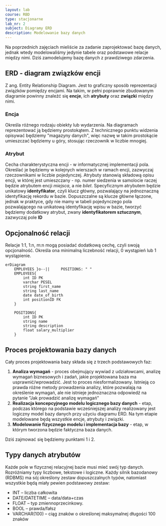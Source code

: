 ```yaml
---
layout: lab
course: RBD
type: stacjonarne
lab_nr: 2
subject: Diagramy ERD
description: Modelowanie bazy danych
---
```

Na poprzednich zajęciach mieliście za zadanie zaprojektować bazę danych, jednak wtedy modelowaliśmy jedynie tabele oraz podstawowe relacje między nimi. Dziś zamodelujemy bazę danych z prawdziwego zdarzenia. 

## ERD - diagram związków encji
Z ang. Entity Relationship Diagram. Jest to graficzny sposób reprezentacji związków pomiędzy encjami. Na takim, w pełni poprawnie zbudowanym diagramie powinny znaleźć się **encje**, ich **atrybuty** oraz **związki** między nimi. 

### Encja
Określa różnego rodzaju obiekty lub wydarzenia. Na diagramach reprezentować ją będziemy prostokątem. Z technicznego punktu widzenia opisywać będziemy "magazyny danych", więc nazwę w takim prostokącie umieszczać będziemy u góry, stosując rzeczownik w liczbie mnogiej.

### Atrybut
Cecha charakterystyczna encji - w informatycznej implementacji pola. Określać je będziemy w kolejnych wierszach w ramach encji, zazwyczaj rzeczownikami w liczbie pojedynczej. Atrybuty stanowią składową opisu encji, w której jest umieszczany - np. numer siedzenia w samolocie raczej będzie atrybutem encji *miejsca*, a nie *bilet*. Specyficznym atrybutem będzie unikatowy **identyfikator**, czyli klucz główny, pozwalający na jednoznaczną identyfikację rekordu w bazie. Dopuszczalne są klucze główne łączone, jednak w praktyce, gdy nie mamy w tabeli pojedynczego pola pozwalającego na unikatową identyfikację wpisu w bazie, tworzyć będziemy dodatkowy atrybut, zwany **identyfikatorem sztucznym**, zazwyczaj pole **ID**

## Opcjonalność relacji
Relacje 1:1, 1:n, m:n mogą posiadać dodatkową cechę, czyli swoją opcjonalność. Określa ona minimalną liczebność relacji, 0 wystąpień lub 1 wystąpienie.

```mermaid
erDiagram
    EMPLOYEES }o--||     POSITIONS: " "
    EMPLOYEES{
        int ID PK
        varchar PESEL
        string first_name
        string last_name
        date date_of_birth
        int positionID FK
    }
    
    POSITIONS{
        int ID PK
        string name
        string description
        float salary_multiplier
    }
```

## Proces projektowania bazy danych
Cały proces projektowania bazy składa się z trzech podstawowych faz:
1. **Analiza wymagań** - proces obejmujący wywiad z udziałowcami, analizę wymagań biznesowych i zadań, jakie projektowana baza ma usprawnić/wprowadzić. Jest to proces niesformalizowany. Istnieją co prawda różne metody prowadzenia analizy, które pozwalają na określenie wymagań, ale nie istnieje jednoznaczna odpowiedź na pytanie "Jak prowadzić analizę wymagań"
2. **Realizacja koncepcyjnego modelu logicznego bazy danych** - etap, podczas którego na podstawie wcześniejszej analizy realizowany jest logiczny model bazy danych przy użyciu diagramu ERD. Na tym etapie modelowane będą wszystkie encje, atrybuty i związki. 
3. **Modelowanie fizycznego modelu i implementacja bazy** - etap, w którym tworzona będzie faktyczna baza danych.

Dziś zajmować się będziemy punktami 1 i 2. 

## Typy danych atrybutów
Każde pole w fizycznej relacyjnej bazie musi mieć swój typ danych. Rozróżniamy typy liczbowe, tekstowe i logiczne. Każdy silnik bazodanowy (RDBMS) ma sój określony zestaw dopuszczalnych typów, natomiast wszystkie będą miały pewien podstawowy zestaw:

- INT – liczba całkowita
- DATE/DATETIME – data/data+czas
- FLOAT – typ zmiennoprzecinkowy.
- BOOL – prawda/fałsz
- VARCHAR(100) – ciąg znaków o określonej maksymalnej długości 100 znaków